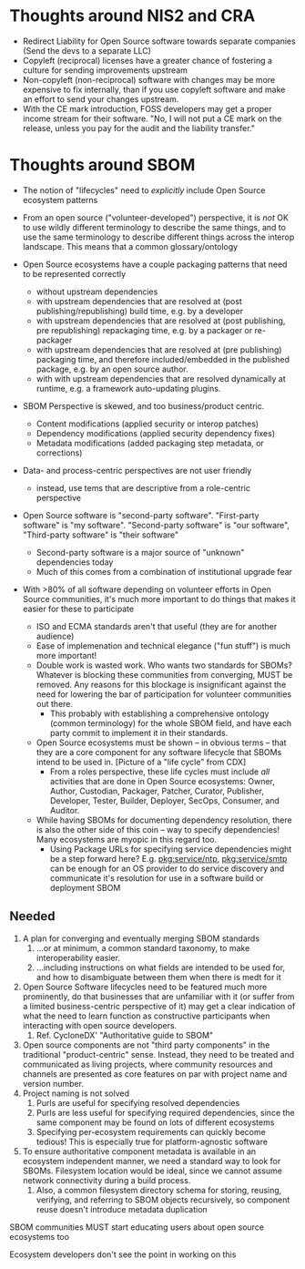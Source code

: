 # Thoughts around NIS2 and CRA

- Redirect Liability for Open Source software towards separate companies (Send the devs to a separate LLC)
- Copyleft (reciprocal) licenses have a greater chance of fostering a culture for sending improvements upstream
- Non-copyleft (non-reciprocal) software with changes may be more expensive to fix internally, than if you use copyleft software and make an effort to send your changes upstream.
- With the CE mark introduction, FOSS developers may get a proper income stream for their software. "No, I will not put a CE mark on the release, unless you pay for the audit and the liability transfer."


# Thoughts around SBOM

- The notion of "lifecycles" need to _explicitly_ include Open Source ecosystem patterns
- From an open source ("volunteer-developed") perspective, it is _not_ OK to use wildly different terminology to describe the same things, and to use the same terminology to describe different things across the interop landscape. This means that a common glossary/ontology
- Open Source ecosystems have a couple packaging patterns that need to be represented correctly
    - without upstream dependencies
    - with upstream dependencies that are resolved at (post publishing/republishing) build time, e.g. by a developer
    - with upstream dependencies that are resolved at (post publishing, pre republishing) repackaging time, e.g. by a packager or re-packager
    - with upstream dependencies that are resolved at (pre publishing) packaging time, and therefore included/embedded in the published package, e.g. by an open source author.
    - with with upstream dependencies that are resolved dynamically at runtime, e.g. a framework auto-updating plugins.
- SBOM Perspective is skewed, and too business/product centric.
    - Content modifications (applied security or interop patches)
    - Dependency modifications (applied security dependency fixes)
    - Metadata modifications (added packaging step metadata, or corrections)

- Data- and process-centric perspectives are not user friendly
    - instead, use tems that are descriptive from a role-centric perspective

- Open Source software is "second-party software". "First-party software" is "my software". "Second-party software" is "our software", "Third-party software" is "their software"
    - Second-party software is a major source of "unknown" dependencies today
    - Much of this comes from a combination of institutional upgrade fear
- With >80% of all software depending on volunteer efforts in Open Source communities, it's much more important to do things that makes it easier for these to participate
    - ISO and ECMA standards aren't that useful (they are for another audience)
    - Ease of implemenation and technical elegance ("fun stuff") is much more important!
    - Double work is wasted work. Who wants two standards for SBOMs? Whatever is blocking these communities from converging, MUST be removed. Any reasons for this blockage is insignificant against the need for lowering the bar of participation for volunteer communities out there.
        - This probably with establishing a comprehensive ontology (common terminology) for the whole SBOM field, and have each party commit to implement it in their standards.
    - Open Source ecosystems must be shown – in obvious terms – that they are a core component for any software lifecycle that SBOMs intend to be used in. [Picture of a "life cycle" from CDX]
        - From a roles perspective, these life cycles must include _all_ activities that are done in Open Source ecosystems: Owner, Author, Custodian, Packager, Patcher, Curator, Publisher, Developer, Tester, Builder, Deployer, SecOps, Consumer, and Auditor.
    - While having SBOMs for documenting dependency resolution, there is also the other side of this coin – way to specify dependencies! Many ecosystems are myopic in this regard too.
        - Using Package URLs for specifying service dependencies might be a step forward here? E.g. <pkg:service/ntp>, <pkg:service/smtp> can be enough for an OS provider to do service discovery and communicate it's resolution for use in a software build or deployment SBOM


## Needed

1. A plan for converging and eventually merging SBOM standards
    1.  ...or at minimum, a common standard taxonomy, to make interoperability easier.
    2.  ...including instructions on what fields are intended to be used for, and how to disambiguate between them when there is medt for it
2. Open Source Software lifecycles need to be featured much more prominently, do that businesses that are unfamiliar with it (or suffer from a limited business-centric perspective of it) may get a clear indication of what the need to learn function as constructive participants when interacting with open source developers.
    1. Ref. CycloneDX' "Authoritative guide to SBOM" 
3. Open source components are not "third party components" in the traditional "product-centric" sense. Instead, they need to be treated and communicated as living projects, where community resources and channels are presented as core features on par with project name and version number.
4. Project naming is not solved
    1. Purls are useful for specifying resolved dependencies
    2. Purls are less useful for specifying required dependencies, since the same component may be found on lots of different ecosystems
    3. Specifying per-ecosystem requirements can quickly become tedious! This is especially true for platform-agnostic software
5. To ensure authoritative component metadata is available in an ecosystem independent manner, we need a standard way to look for SBOMs. Filesystem location would be ideal, since we cannot assume network connectivity during a build process.
    1. Also, a common filesystem directory schema for storing, reusing, verifying, and referring to SBOM objects recursively, so component reuse doesn't introduce metadata duplication
  
SBOM communities MUST start educating users about open source ecosystems too

Ecosystem developers don't see the point in working on this
